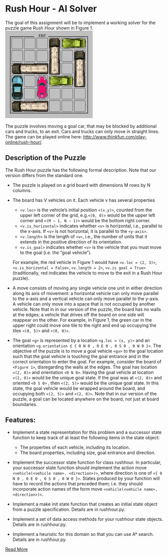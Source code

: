 # Rush Hour - AI Solver

The goal of this assignment will be to implement a working solver for the puzzle game Rush Hour shown in Figure 1.
![Figure 1](state.png)

The puzzle involves moving a goal car, that may be blocked by additional cars and trucks, to an exit. Cars and trucks can only move in straight lines. The game can be played online here: http://www.thinkfun.com/play-online/rush-hour/.


## Description of the Puzzle
The Rush Hour puzzle has the following formal description. Note that our version differs from the standard one.
* The puzzle is played on a grid board with dimensions M rows by N columns.
* The board has V vehicles on it. Each vehicle v has several properties
	* `<v.loc>` is the vehicle’s initial position `<(x.y)>`, counted from the upper left corner of the grid, e.g.`<(0, 0)>` would be the upper left corner and `<(M − 1, N − 1)>` would be the bottom right corner.
	* `<v.is_horizontal>` indicates whether `<v>` is horizontal, i.e., parallel to the x-axis. If `<v>` is not horizontal, it is parallel to the `<y-axis>`.
	* `<v.length>` is the length of `<v>`, i.e., the number of units that it extends in the positive direction of its orientation.
	* `<v.is_goal>` indicates whether `<v>` is the vehicle that you must move to the goal (i.e. the “goal vehicle”).

	For example, the red vehicle in Figure 1 would have `<v.loc = (2, 3)>`, `<v.is_horizontal = False>`, `<v.length = 2>`, `<v.is goal = True>` (traditionally, red indicates the vehicle to move to the exit in a Rush Hour puzzle).

* A move consists of moving any single vehicle one unit in either direction along its axis of movement: a horizontal vehicle can only move parallel to the x-axis and a vertical vehicle can only move parallel to the y-axis. A vehicle can only move into a space that is not occupied by another vehicle. Note that in in our version of the puzzle, the board has no walls at the edges; a vehicle that drives off the board on one side will reappear on the other. For example, in Figure 1, the green car in the upper right could move one tile to the right and end up occupying the tiles `<(0, 5)>` and `<(0, 0)>`.

* The goal `<g>` is represented by a location `<g.loc = (x, y)>` and an orientation `<g.orientation ∈ { 0 N 0 , 0 E 0 , 0 S 0 , 0 W 0 }>`. The objective of the puzzle is to move a goal vehicle `<gv>` to the goal location such that the goal vehicle is touching the goal entrance and in the correct orientation to enter the goal. For example, consider the board of `<Figure 1>`, disregarding the walls at the edges. The goal has location `<(2, 0)>` and orientation `<0 N 0>`. Having the goal vehicle at location `<(2, 0)>` would be the unique goal state. If the goal was at `<(2, 0)>` and oriented `<0 S 0>` , then `<(2, 5)>` would be the unique goal state. In this state, the goal vehicle would be wrapped around the board, and occupying both `<(2, 5)>` and `<(2, 0)>`. Note that in our version of the puzzle, a goal can be located anywhere on the board, not just at board boundaries.




## Features:
* Implement a state representation for this problem and a successor state function to keep track of at least the following items in the state object:
	* The properties of each vehicle, including its location.
	* The board properties, including size, goal entrance and direction.

* Implement the successor state function for class rushhour. In particular, your successor state function should implement the action move `<vehicle(<vehicle name>, <direction>)>`, where direction is one of `<{ 0 N 0 , 0 E 0 , 0 S 0 , 0 W 0 }>`. States produced by your function will have to record the actions that preceded them; i.e. they should incorporate action names of the form move `<vehicle(<vehicle name>, <direction>)>`.
* Implement a make init state function that creates an initial state object from a puzzle specification. Details are in rushhour.py.
* Implement a set of data access methods for your rushhour state objects. Details are in rushhour.py.
* Implement a heuristic for this domain so that you can use A* search. Details are in rushhour.py.


[Read More](csc384w16_a1.pdf)
